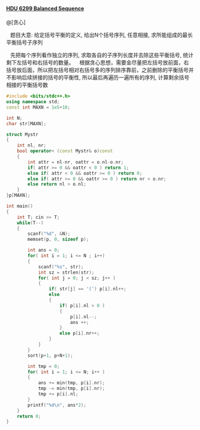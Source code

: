 #### [HDU 6299 Balanced Sequence](http://acm.hdu.edu.cn/showproblem.php?pid=6299)

@[贪心]

&ensp; 题目大意: 给定括号平衡的定义, 给出N个括号序列, 任意相接, 求所能组成的最长平衡括号子序列

&ensp; 先把每个序列看作独立的序列, 求取各自的子序列长度并去除这些平衡括号, 统计剩下左括号和右括号的数量。
&ensp; 根据贪心思想，需要金尽量把左括号放前面，右括号放后面，所以把左括号相对右括号多的序列排序靠前，之前删除的平衡括号并不影响后续拼接的括号的平衡性, 所以最后再遍历一遍所有的序列, 计算剩余括号相接的平衡括号数

```cpp
#include <bits/stdc++.h>
using namespace std;
const int MAXN = 1e5+10;

int N;
char str[MAXN];

struct Mystr
{
    int nl, nr;
    bool operator< (const Mystr& o)const
    {
        int attr = nl-nr, oattr = o.nl-o.nr;
        if( attr >= 0 && oattr < 0 ) return 1;
        else if( attr < 0 && oattr >= 0 ) return 0;
        else if( attr >= 0 && oattr >= 0 ) return nr < o.nr;
        else return nl > o.nl;
    }
}p[MAXN];

int main()
{
    int T; cin >> T;
    while(T--)
    {
        scanf("%d", &N);
        memset(p, 0, sizeof p);

        int ans = 0;
        for( int i = 1; i <= N ; i++)
        {
            scanf("%s", str);
            int sz = strlen(str);
            for( int j = 0; j < sz; j++ )
            {
                if( str[j] == '(') p[i].nl++;
                else
                {
                    if( p[i].nl > 0 )
                    {
                        p[i].nl--;
                        ans ++;
                    }
                    else p[i].nr++;
                }
            }
        }
        sort(p+1, p+N+1);

        int tmp = 0;
        for( int i = 1; i <= N; i++ )
        {
            ans += min(tmp, p[i].nr);
            tmp -= min(tmp, p[i].nr);
            tmp += p[i].nl;
        }
        printf("%d\n", ans*2);
    }
    return 0;
}
```

